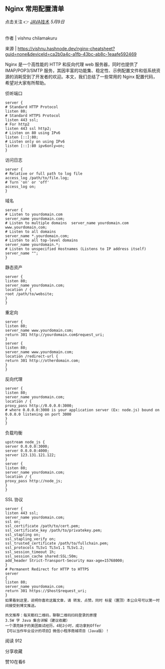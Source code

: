 ## Nginx 常用配置清单

点击关注 👉 [JAVA技术](javascript:void(0);) *5月9日*

```

```



作者 | vishnu chilamakuru

来源 | https://vishnu.hashnode.dev/nginx-cheatsheet?guid=none&deviceId=ca2b0a4c-a1fb-43bc-ab8c-1eaafe592469

Nginx 是一个高性能的 HTTP 和反向代理 web 服务器，同时也提供了 IMAP/POP3/SMTP 服务，其因丰富的功能集、稳定性、示例配置文件和低系统资源的消耗受到了开发者的欢迎。本文，我们总结了一些常用的 Nginx 配置代码，希望对大家有所帮助。

侦听端口

```
server {  
# Standard HTTP Protocol 
listen 80; 
# Standard HTTPS Protocol 
listen 443 ssl; 
# For http2  
listen 443 ssl http2; 
# Listen on 80 using IPv6 
listen [::]:80; 
# Listen only on using IPv6 
listen [::]:80 ipv6only=on;
}
```

访问日志

```
server { 
# Relative or full path to log file 
access_log /path/to/file.log;  
# Turn 'on' or 'off'  
access_log on;
}
```

域名

```
server {
# Listen to yourdomain.com 
server_name yourdomain.com;  
# Listen to multiple domains  server_name yourdomain.com www.yourdomain.com; 
# Listen to all domains
server_name *.yourdomain.com; 
# Listen to all top-level domains 
server_name yourdomain.*; 
# Listen to unspecified Hostnames (Listens to IP address itself) 
server_name "";
}
```

静态资产

```
server {  
listen 80;  
server_name yourdomain.com;  
location / {      
root /path/to/website; 
}
}
```

重定向

```
server { 
listen 80;
server_name www.yourdomain.com;
return 301 http://yourdomain.com$request_uri;
}
server {
listen 80; 
server_name www.yourdomain.com; 
location /redirect-url { 
return 301 http://otherdomain.com; 
}
}
```

反向代理

```
server { 
listen 80; 
server_name yourdomain.com;
location / {  
proxy_pass http://0.0.0.0:3000; 
# where 0.0.0.0:3000 is your application server (Ex: node.js) bound on 0.0.0.0 listening on port 3000  
}
}
```

负载均衡

```
upstream node_js { 
server 0.0.0.0:3000; 
server 0.0.0.0:4000; 
server 123.131.121.122;
}
server {  
listen 80; 
server_name yourdomain.com;
location / {    
proxy_pass http://node_js; 
}
}
```

SSL 协议

```
server { 
listen 443 ssl; 
server_name yourdomain.com;
ssl on; 
ssl_certificate /path/to/cert.pem;
ssl_certificate_key /path/to/privatekey.pem; 
ssl_stapling on;
ssl_stapling_verify on; 
ssl_trusted_certificate /path/to/fullchain.pem; 
ssl_protocols TLSv1 TLSv1.1 TLSv1.2;
ssl_session_timeout 1h;
ssl_session_cache shared:SSL:50m;
add_header Strict-Transport-Security max-age=15768000;
}
# Permanent Redirect for HTTP to HTTPS
server 
{  
listen 80;  
server_name yourdomain.com; 
return 301 https://$host$request_uri;
}
如果看到这里，说明你喜欢这篇文章，请 转发、点赞。同时 标星（置顶）本公众号可以第一时间接受到博文推送。

热文推荐：每天都扫二维码，聊聊二维码扫码登录的原理
3.5W 字 Java 集合详解（建议收藏）
一个漂亮妹子的美团面试经历，4轮2小时，成功拿到Offer
【可以当作毕业设计的项目】微信小程序商城项目（Java版）！
```

阅读 912

分享收藏

赞10在看6